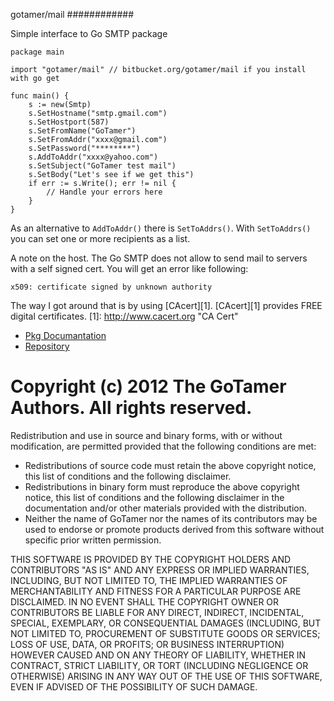 gotamer/mail
############

Simple interface to Go SMTP package



	package main
	
	import "gotamer/mail" // bitbucket.org/gotamer/mail if you install with go get
	
	func main() {
		s := new(Smtp)
		s.SetHostname("smtp.gmail.com")
		s.SetHostport(587)
		s.SetFromName("GoTamer")
		s.SetFromAddr("xxxx@gmail.com")
		s.SetPassword("********")
		s.AddToAddr("xxxx@yahoo.com")
		s.SetSubject("GoTamer test mail")
		s.SetBody("Let's see if we get this")
		if err := s.Write(); err != nil {
			// Handle your errors here
		}
	}
	

As an alternative to `AddToAddr()` there is `SetToAddrs()`. With `SetToAddrs()` you can set one or more recipients as a list. 

A note on the host. The Go SMTP does not allow to send mail to servers with a self signed cert.
You will get an error like following:

	x509: certificate signed by unknown authority

The way I got around that is by using [CAcert][1]. [CAcert][1] provides FREE digital certificates.
[1]: http://www.cacert.org  "CA Cert"





 * [Pkg Documantation](http://go.pkgdoc.org/github.com/gotamer/mail "GoTamer Mail Repository")
 * [Repository](https://bitbucket.org/gotamer/mail "GoTamer Mail Repository")




Copyright (c) 2012 The GoTamer Authors. All rights reserved.
============================================================
Redistribution and use in source and binary forms, with or without
modification, are permitted provided that the following conditions are
met:

   * Redistributions of source code must retain the above copyright
notice, this list of conditions and the following disclaimer.
   * Redistributions in binary form must reproduce the above
copyright notice, this list of conditions and the following disclaimer
in the documentation and/or other materials provided with the
distribution.
   * Neither the name of GoTamer nor the names of its
contributors may be used to endorse or promote products derived from
this software without specific prior written permission.

THIS SOFTWARE IS PROVIDED BY THE COPYRIGHT HOLDERS AND CONTRIBUTORS
"AS IS" AND ANY EXPRESS OR IMPLIED WARRANTIES, INCLUDING, BUT NOT
LIMITED TO, THE IMPLIED WARRANTIES OF MERCHANTABILITY AND FITNESS FOR
A PARTICULAR PURPOSE ARE DISCLAIMED. IN NO EVENT SHALL THE COPYRIGHT
OWNER OR CONTRIBUTORS BE LIABLE FOR ANY DIRECT, INDIRECT, INCIDENTAL,
SPECIAL, EXEMPLARY, OR CONSEQUENTIAL DAMAGES (INCLUDING, BUT NOT
LIMITED TO, PROCUREMENT OF SUBSTITUTE GOODS OR SERVICES; LOSS OF USE,
DATA, OR PROFITS; OR BUSINESS INTERRUPTION) HOWEVER CAUSED AND ON ANY
THEORY OF LIABILITY, WHETHER IN CONTRACT, STRICT LIABILITY, OR TORT
(INCLUDING NEGLIGENCE OR OTHERWISE) ARISING IN ANY WAY OUT OF THE USE
OF THIS SOFTWARE, EVEN IF ADVISED OF THE POSSIBILITY OF SUCH DAMAGE.



